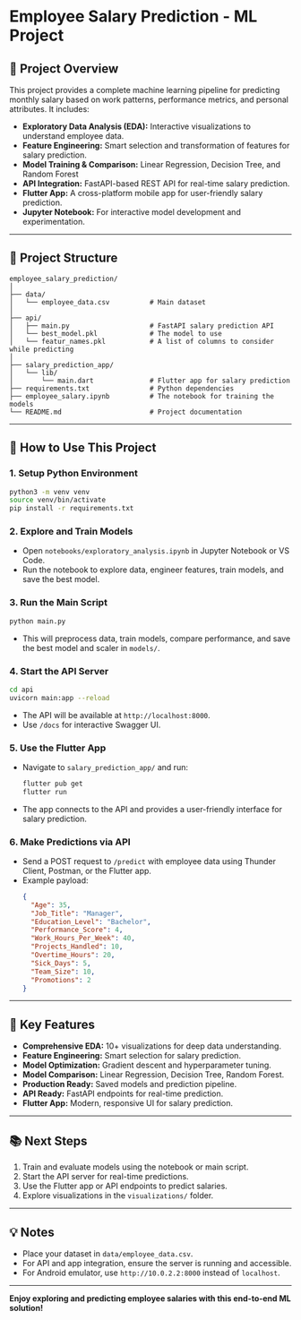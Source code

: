 # Employee Salary Prediction - ML Project

## 🎯 Project Overview

This project provides a complete machine learning pipeline for predicting monthly salary based on work patterns, performance metrics, and personal attributes. It includes:

- **Exploratory Data Analysis (EDA):** Interactive visualizations to understand employee data.
- **Feature Engineering:** Smart selection and transformation of features for salary prediction.
- **Model Training & Comparison:** Linear Regression, Decision Tree, and Random Forest
- **API Integration:** FastAPI-based REST API for real-time salary prediction.
- **Flutter App:** A cross-platform mobile app for user-friendly salary prediction.
- **Jupyter Notebook:** For interactive model development and experimentation.

---

## 📁 Project Structure

```
employee_salary_prediction/
│
├── data/
│   └── employee_data.csv          # Main dataset
│
├── api/
│   ├── main.py                    # FastAPI salary prediction API
│   └── best_model.pkl             # The model to use
│   └── featur_names.pkl           # A list of columns to consider while predicting
│
├── salary_prediction_app/
│   └── lib/
│       └── main.dart              # Flutter app for salary prediction
├── requirements.txt               # Python dependencies
├── employee_salary.ipynb          # The notebook for training the models
└── README.md                      # Project documentation
```

---

## 🚀 How to Use This Project

### 1. **Setup Python Environment**

```bash
python3 -m venv venv
source venv/bin/activate
pip install -r requirements.txt
```

### 2. **Explore and Train Models**

- Open `notebooks/exploratory_analysis.ipynb` in Jupyter Notebook or VS Code.
- Run the notebook to explore data, engineer features, train models, and save the best model.

### 3. **Run the Main Script**

```bash
python main.py
```
- This will preprocess data, train models, compare performance, and save the best model and scaler in `models/`.

### 4. **Start the API Server**

```bash
cd api
uvicorn main:app --reload
```
- The API will be available at `http://localhost:8000`.
- Use `/docs` for interactive Swagger UI.

### 5. **Use the Flutter App**

- Navigate to `salary_prediction_app/` and run:
  ```bash
  flutter pub get
  flutter run
  ```
- The app connects to the API and provides a user-friendly interface for salary prediction.

### 6. **Make Predictions via API**

- Send a POST request to `/predict` with employee data using Thunder Client, Postman, or the Flutter app.
- Example payload:
  ```json
  {
    "Age": 35,
    "Job_Title": "Manager",
    "Education_Level": "Bachelor",
    "Performance_Score": 4,
    "Work_Hours_Per_Week": 40,
    "Projects_Handled": 10,
    "Overtime_Hours": 20,
    "Sick_Days": 5,
    "Team_Size": 10,
    "Promotions": 2
  }
  ```

---

## 🧩 Key Features

- **Comprehensive EDA:** 10+ visualizations for deep data understanding.
- **Feature Engineering:** Smart selection for salary prediction.
- **Model Optimization:** Gradient descent and hyperparameter tuning.
- **Model Comparison:** Linear Regression, Decision Tree, Random Forest.
- **Production Ready:** Saved models and prediction pipeline.
- **API Ready:** FastAPI endpoints for real-time prediction.
- **Flutter App:** Modern, responsive UI for salary prediction.

---

## 📚 Next Steps

1. Train and evaluate models using the notebook or main script.
2. Start the API server for real-time predictions.
3. Use the Flutter app or API endpoints to predict salaries.
4. Explore visualizations in the `visualizations/` folder.

---

## 💡 Notes

- Place your dataset in `data/employee_data.csv`.
- For API and app integration, ensure the server is running and accessible.
- For Android emulator, use `http://10.0.2.2:8000` instead of `localhost`.

---

**Enjoy exploring and predicting employee salaries with this end-to-end ML solution!**